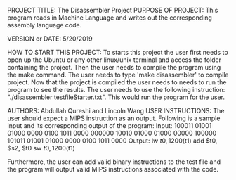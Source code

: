 PROJECT TITLE: The Disassembler Project
PURPOSE OF PROJECT: This program reads in Machine Language and writes out the corresponding assembly language code.

VERSION or DATE: 5/20/2019

HOW TO START THIS PROJECT: To starts this project the user first needs to open up the Ubuntu or any other linux/unix terminal and access the folder containing the project.
Then the user needs to compile the program using the make command. The user needs to type 'make disassembler' to compile project.
Now that the project is compiled the user needs to needs to run the program to see the results. The user needs to use the following instruction:
"./disassembler testfileStarter.txt".
This would run the program for the user.   

AUTHORS: Abdullah Qureshi and Lincoln Wang
USER INSTRUCTIONS:
The user should expect a MIPS instruction as an output. Following is a sample input and its corresponding output of the program:
Input:
100011	01001	01000	0000 0100 1011 0000
000000	10010	01000	01000	00000	100000
101011	01001	01000	0000 0100 1011 0000
Output:
lw   $t0, 1200($t1)
add  $t0, $s2, $t0
sw   $t0, 1200($t1)

Furthermore, the user can add valid binary instructions to the test file and the program will output valid MIPS instructions associated with the code. 
